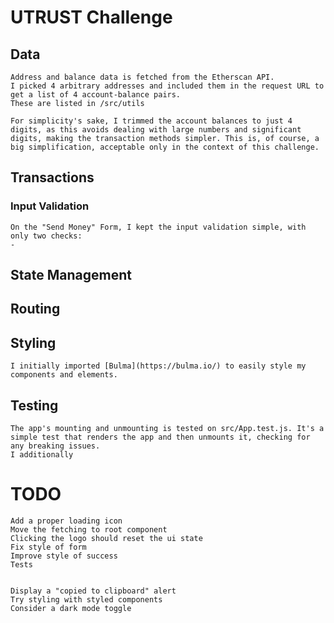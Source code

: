# UTRUST Challenge

## Data

    Address and balance data is fetched from the Etherscan API.
    I picked 4 arbitrary addresses and included them in the request URL to get a list of 4 account-balance pairs.
    These are listed in /src/utils

    For simplicity's sake, I trimmed the account balances to just 4 digits, as this avoids dealing with large numbers and significant digits, making the transaction methods simpler. This is, of course, a big simplification, acceptable only in the context of this challenge.

## Transactions
 
### Input Validation

    On the "Send Money" Form, I kept the input validation simple, with only two checks:
    - 

## State Management



## Routing

    

## Styling

    I initially imported [Bulma](https://bulma.io/) to easily style my components and elements.

## Testing

    The app's mounting and unmounting is tested on src/App.test.js. It's a simple test that renders the app and then unmounts it, checking for any breaking issues.
    I additionally

# TODO

    Add a proper loading icon
    Move the fetching to root component
    Clicking the logo should reset the ui state
    Fix style of form
    Improve style of success
    Tests
    
    
    Display a "copied to clipboard" alert
    Try styling with styled components
    Consider a dark mode toggle
    